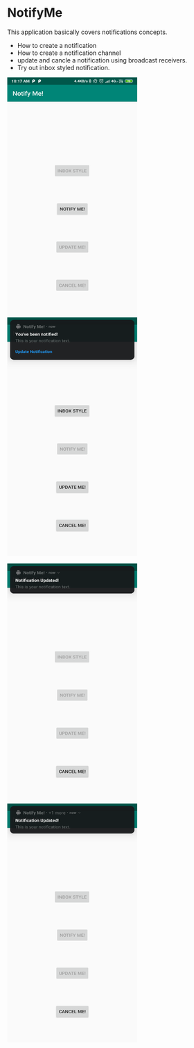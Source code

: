 # NotifyMe

This application basically covers notifications concepts. 
- How to create a notification
- How to create a notification channel
- update and cancle a notification using broadcast receivers.
- Try out inbox styled notification.


<img src="Screens/home.png" width=300 height=550>       <img src="Screens/notify.png" width=300 height=550>

<img src="Screens/update.png" width=300 height=550>       <img src="Screens/inbox.png" width=300 height=550>

